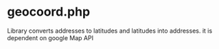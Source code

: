 # geocoord.php
Library converts addresses to latitudes and latitudes into addresses. it is dependent on google Map API
